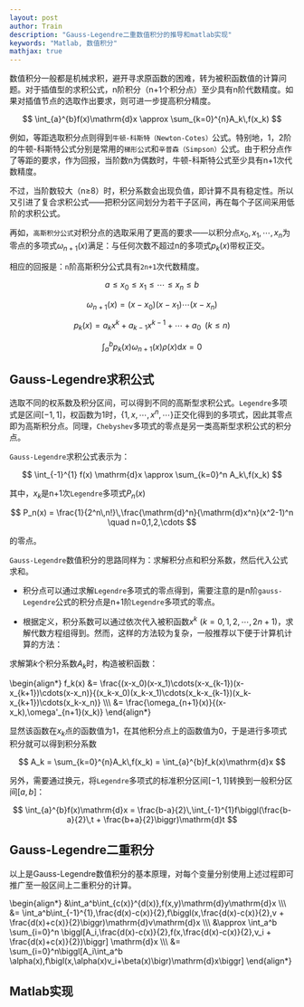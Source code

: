 ```yaml
---
layout: post
author: Train
description: "Gauss-Legendre二重数值积分的推导和matlab实现"
keywords: "Matlab, 数值积分"
mathjax: true
---
```


数值积分一般都是机械求积，避开寻求原函数的困难，转为被积函数值的计算问题。对于插值型的求积公式，n阶积分（n+1个积分点）至少具有n阶代数精度。如果对插值节点的选取作出要求，则可进一步提高积分精度。

$$
\int_{a}^{b}f(x)\mathrm{d}x \approx \sum_{k=0}^{n}A_k\,f(x_k)
$$
 
例如，等距选取积分点则得到`牛顿-科斯特（Newton-Cotes）`公式。特别地，1，2阶的牛顿-科斯特公式分别是常用的`梯形公式`和`辛普森（Simpson）`公式。由于积分点作了等距的要求，作为回报，当阶数n为偶数时，牛顿-科斯特公式至少具有n+1次代数精度。

不过，当阶数较大（n$\ge$8）时，积分系数会出现负值，即计算不具有稳定性。所以又引进了复合求积公式——把积分区间划分为若干子区间，再在每个子区间采用低阶的求积公式。

再如，`高斯积分公式`对积分点的选取采用了更高的要求——以积分点$x_0,x_1,\cdots,x_n$为零点的多项式$\omega_{n+1}(x)$满足：与任何次数不超过n的多项式$p_k(x)$带权正交。

相应的回报是：`n`阶高斯积分公式具有`2n+1`次代数精度。
 

$$
a \le x_0 \le x_1 \le \cdots \le x_n \le b
$$

$$
\omega_{n+1}(x) = (x-x_0)(x-x_1)\cdots(x-x_n)
$$

$$
p_k(x) = a_k x^k + a_{k-1} x^{k-1} + \cdots + a_0 \,\,\,(k \le n)
$$

$$
\int_{a}^{b}p_k(x) \omega_{n+1}(x) \rho(x) \mathrm{d}x = 0
$$


## Gauss-Legendre求积公式

选取不同的权系数及积分区间，可以得到不同的高斯型求积公式。`Legendre`多项式是区间$[-1,1]$，权函数为1时，$\lbrace 1,x,\cdots,x^n,\cdots\rbrace$正交化得到的多项式，因此其零点即为高斯积分点。同理，`Chebyshev`多项式的零点是另一类高斯型求积公式的积分点。

`Gauss-Legendre`求积公式表示为：

$$
\int_{-1}^{1} f(x) \mathrm{d}x \approx \sum_{k=0}^n A_k\,f(x_k)
$$
 
其中，$x_k$是n+1次`Legendre`多项式$P_n(x)$

$$
P_n(x) = \frac{1}{2^n\,n!}\,\frac{\mathrm{d}^n}{\mathrm{d}x^n}(x^2-1)^n \quad n=0,1,2,\cdots
$$

的零点。
 
`Gauss-Legendre`数值积分的思路同样为：求解积分点和积分系数，然后代入公式求和。

* 积分点可以通过求解`Legendre`多项式的零点得到，需要注意的是n阶`gauss-Legendre`公式的积分点是n+1阶`Legendre`多项式的零点。

* 根据定义，积分系数可以通过依次代入被积函数$x^k\,\,(k=0,1,2,\cdots,2n+1)$，求解代数方程组得到。然而，这样的方法较为复杂，一般推荐以下便于计算机计算的方法：

求解第$k$个积分系数$A_k$时，构造被积函数：

\begin{align\*}
f_k(x) &= \frac{(x-x_0)(x-x_1)\cdots(x-x_{k-1})(x-x_{k+1})\cdots(x-x_n)}{(x_k-x_0)(x_k-x_1)\cdots(x_k-x_{k-1})(x_k-x_{k+1})\cdots(x_k-x_n)} \\\\\\
&= \frac{\omega_{n+1}(x)}{(x-x_k)\,\omega'_{n+1}(x_k)}
\end{align\*}

显然该函数在$x_k$点的函数值为1，在其他积分点上的函数值为0，于是进行多项式积分就可以得到积分系数

$$
A_k = \sum_{k=0}^{n}A_k\,f(x_k) = \int_{a}^{b}f_k(x)\mathrm{d}x
$$

另外，需要通过换元，将`Legendre`多项式的标准积分区间$[-1,1]$转换到一般积分区间$[a,b]$：

$$
\int_{a}^{b}f(x)\mathrm{d}x = \frac{b-a}{2}\,\int_{-1}^{1}f\biggl(\frac{b-a}{2}\,t + \frac{b+a}{2}\biggr)\mathrm{d}t
$$

## Gauss-Legendre二重积分

以上是Gauss-Legendre数值积分的基本原理，对每个变量分别使用上述过程即可推广至一般区间上二重积分的计算。

\begin{align\*}
&\int_a^b\int_{c(x)}^{d(x)}\,f(x,y)\mathrm{d}y\mathrm{d}x \\\\\\
&= \int_a^b\int_{-1}^{1}\,\frac{d(x)-c(x)}{2}\,f\biggl(x,\frac{d(x)-c(x)}{2}\,v + \frac{d(x)+c(x)}{2}\biggr)\mathrm{d}v\mathrm{d}x \\\\\\
&\approx \int_a^b \sum_{i=0}^n \biggl[A_i\,\frac{d(x)-c(x)}{2}\,f(x,\frac{d(x)-c(x)}{2}\,v_i + \frac{d(x)+c(x)}{2})\biggr] \mathrm{d}x \\\\\\
&= \sum_{i=0}^n\biggl[A_i\int_a^b \alpha(x)\,f\bigl(x,\alpha(x)v_i+\beta(x)\bigr)\mathrm{d}x\biggr]
\end{align\*}

## Matlab实现